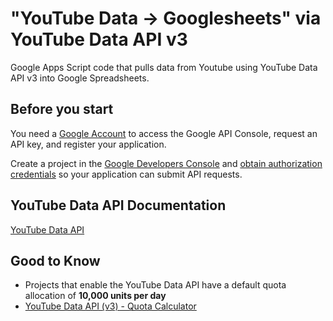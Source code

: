 # "YouTube Data -> Googlesheets" via YouTube Data API v3
Google Apps Script code that pulls data from Youtube using YouTube Data API v3 into Google Spreadsheets.

## Before you start
You need a [Google Account](https://www.google.com/accounts/NewAccount) to access the Google API Console, request an API key, and register your application.

Create a project in the [Google Developers Console](https://console.developers.google.com/) and [obtain authorization credentials](https://developers.google.com/youtube/registering_an_application) so your application can submit API requests.

## YouTube Data API Documentation
[YouTube Data API](https://developers.google.com/youtube/v3)

## Good to Know
- Projects that enable the YouTube Data API have a default quota allocation of **10,000 units per day**
- [YouTube Data API (v3) - Quota Calculator](https://developers.google.com/youtube/v3/determine_quota_cost)
